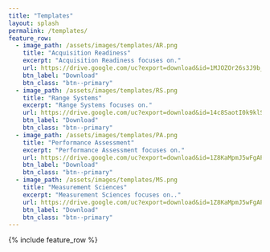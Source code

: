 ```yaml
---
title: "Templates"
layout: splash
permalink: /templates/
feature_row:
  - image_path: /assets/images/templates/AR.png
    title: "Acquisition Readiness"
    excerpt: "Acquisition Readiness focuses on."
    url: https://drive.google.com/uc?export=download&id=1MJOZOr26s3J9b_T8x8BbAPV8qf712CMI
    btn_label: "Download"
    btn_class: "btn--primary"
  - image_path: /assets/images/templates/RS.png
    title: "Range Systems"
    excerpt: "Range Systems focuses on."
    url: https://drive.google.com/uc?export=download&id=14c8SaotI0k9klS3xztJoRbVWoh396NfU
    btn_label: "Download"
    btn_class: "btn--primary"
  - image_path: /assets/images/templates/PA.png
    title: "Performance Assessment"
    excerpt: "Performance Assessment focuses on."
    url: https://drive.google.com/uc?export=download&id=1Z8KaMpmJ5wFgAP_D6hmDOKEFBlHR51uA
    btn_label: "Download"
    btn_class: "btn--primary"
  - image_path: /assets/images/templates/MS.png
    title: "Measurement Sciences"
    excerpt: "Measurement Sciences focuses on.."
    url: https://drive.google.com/uc?export=download&id=1Z8KaMpmJ5wFgAP_D6hmDOKEFBlHR51uA
    btn_label: "Download"
    btn_class: "btn--primary"
---
```

{% include feature_row %}

